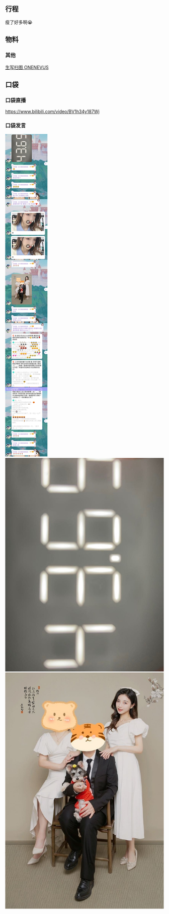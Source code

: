 ## 行程
瘦了好多啊😭

## 物料
### 其他
[生写扫图 ONENEVUS](https://weibo.com/3053673991/Lj3OqfmaD)<br>

## 口袋
### 口袋直播
https://www.bilibili.com/video/BV1h34y187Wj
### 口袋发言
![口袋发言](./pocket48/imgs/messages1.jpeg)<br>
![口袋发言](./pocket48/imgs/P1.jpeg)<br>
![口袋发言](./pocket48/imgs/P2.jpeg)<br>
